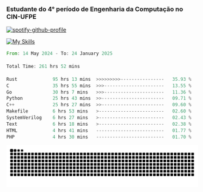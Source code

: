 
### Estudante do 4° período de Engenharia da Computação no CIN-UFPE

[![spotify-github-profile](https://spotify-github-profile.kittinanx.com/api/view?uid=21nggge2ld354asa4l3xoze2q&cover_image=true&theme=novatorem&show_offline=false&background_color=000000&interchange=true&bar_color=53b14f&bar_color_cover=true)](https://github.com/kittinan/spotify-github-profile)


[![My Skills](https://skillicons.dev/icons?i=c,cpp,rust,py,java,neovim&theme=dark)](https://skillicons.dev)

<!--START_SECTION:waka-->

```rust
From: 14 May 2024 - To: 24 January 2025

Total Time: 261 hrs 52 mins

Rust             95 hrs 13 mins  >>>>>>>>>----------------   35.93 %
C                35 hrs 55 mins  >>>----------------------   13.55 %
Go               30 hrs 7 mins   >>>----------------------   11.36 %
Python           25 hrs 43 mins  >>-----------------------   09.71 %
C++              25 hrs 27 mins  >>-----------------------   09.60 %
Makefile         6 hrs 53 mins   >------------------------   02.60 %
SystemVerilog    6 hrs 27 mins   >------------------------   02.43 %
Text             6 hrs 18 mins   >------------------------   02.38 %
HTML             4 hrs 41 mins   -------------------------   01.77 %
PHP              4 hrs 30 mins   -------------------------   01.70 %
```

<!--END_SECTION:waka-->

<picture>
  <source media="(prefers-color-scheme: dark)" srcset="https://github.com/Zed201/Zed201/blob/output/github-contribution-grid-snake-dark.svg" />
  <img alt="github-snake" src="https://github.com/Zed201/Zed201/blob/output/github-contribution-grid-snake-dark.svg" />
</picture>
